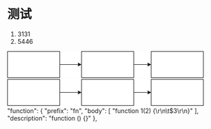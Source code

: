 # 测试

1. 3131
2. 5446

![6666](/1.png "百度一下，你就知道")
![alt](/1.png)
"function": {
        "prefix": "fn",
        "body": [
            "function $1($2) {\r\n\t$3\r\n}"
        ],
        "description": "function () {}"
    },
